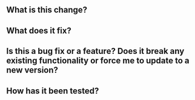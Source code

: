 ## What is this change?

## What does it fix?

## Is this a bug fix or a feature? Does it break any existing functionality or force me to update to a new version?

## How has it been tested?
